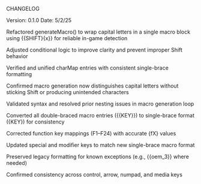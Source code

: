 CHANGELOG

Version: 0.1.0 Date: 5/2/25

Refactored generateMacro() to wrap capital letters in a single macro block using {{SHIFT}{x}} for reliable in-game detection

Adjusted conditional logic to improve clarity and prevent improper Shift behavior

Verified and unified charMap entries with consistent single-brace formatting

Confirmed macro generation now distinguishes capital letters without sticking Shift or producing unintended characters

Validated syntax and resolved prior nesting issues in macro generation loop

Converted all double-braced macro entries ({{KEY}}) to single-brace format ({KEY}) for consistency

Corrected function key mappings (F1–F24) with accurate {fX} values

Updated special and modifier keys to match new single-brace macro format

Preserved legacy formatting for known exceptions (e.g., {{oem_3}} where needed)

Confirmed consistency across control, arrow, numpad, and media keys
